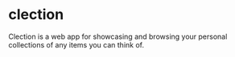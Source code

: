 # clection
Clection is a web app for showcasing and browsing your personal collections of any items you can think of.
